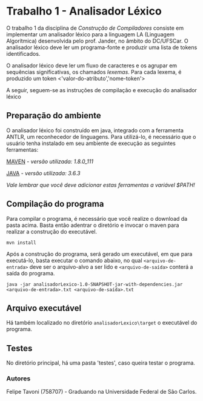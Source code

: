 # Trabalho 1 - Analisador Léxico

O trabalho 1 da disciplina de *Construção de Compiladores* consiste em implementar um analisador léxico para a linguagem LA (Linguagem Algorítmica) desenvolvida pelo prof. Jander, no âmbito do DC/UFSCar. O analisador léxico deve ler um programa-fonte e produzir uma lista de tokens identificados.

O analisador léxico deve ler um fluxo de caracteres e os agrupar em sequências significativas, os chamados *lexemas*. Para cada lexema, é produzido um token <'valor-do-atributo','nome-token'>

A seguir, seguem-se as instruções de compilação e execução do analisador léxico

## Preparação do ambiente

O analisador léxico foi construído em java, integrado com a ferramenta ANTLR, um reconhecedor de linguagens. Para utilizá-lo, é necessário que o usuário tenha instalado em seu ambiente de execução as seguintes ferramentas:

[MAVEN](https://maven.apache.org/) - *versão utilizada: 1.8.0_111*

[JAVA](https://www.java.com/pt-BR/) - *versão utilizada: 3.6.3*

*Vale lembrar que você deve adicionar estas ferramentas a variável $PATH!*

## Compilação do programa

Para compilar o programa, é necessário que você realize o download da pasta acima. Basta então adentrar o diretório e invocar o maven para realizar a construção do executável.

`mvn install`

Após a construção do programa, será gerado um executável, em que para executá-lo, basta executar o comando abaixo, no qual `<arquivo-de-entrada>` deve ser o arquivo-alvo a ser lido e `<arquivo-de-saída>` conterá a saída do programa.

`java -jar analisadorLexico-1.0-SNAPSHOT-jar-with-dependencies.jar <arquivo-de-entrada>.txt <arquivo-de-saída>.txt`

## Arquivo executável

Há também localizado no diretório `analisadorLexico\target` o executável do programa.

## Testes

No diretório principal, há uma pasta 'testes', caso queira testar o programa.

### Autores

Felipe Tavoni (758707) - Graduando na Universidade Federal de São Carlos.

